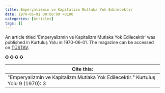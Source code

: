 ```yaml
---
title: Emperyalizmin ve Kapitalizm Mutlaka Yok Edilecektir
date: 1970-06-01 00:00:00 +0100
categories: [Articles]
tags: []
---
```


An article titled 'Emperyalizmin ve Kapitalizm Mutlaka Yok Edilecektir' was published in Kurtuluş Yolu in 1970-06-01. The magazine can be accessed on [TÜSTAV](https://www.tustav.org/sureli-yayinlar-arsivi/kurtulus-yolu/).

✪ ✪ ✪ ✪



| Cite this:   |
|--------|
| "Emperyalizmin ve Kapitalizm Mutlaka Yok Edilecektir." Kurtuluş Yolu 9 (1970): 3 

